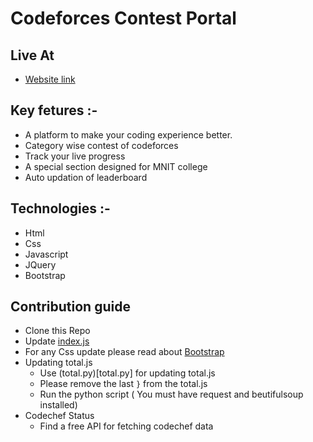 # Codeforces Contest Portal

## Live At 
- [Website link](https://surya1231.github.io/Codeforces-contest/)

## Key fetures :-
- A platform to make your coding experience better.
- Category wise contest of codeforces
- Track your live progress
- A special section designed for MNIT college
- Auto updation of leaderboard
    
## Technologies :-
- Html
- Css
- Javascript
- JQuery
- Bootstrap

## Contribution guide
- Clone this Repo
- Update [index.js](index.js)
- For any Css update please read about [Bootstrap](https://getbootstrap.com/docs/4.5/getting-started/introduction/)
- Updating total.js
  - Use (total.py)[total.py] for updating total.js
  - Please remove the last ``` } ``` from the total.js
  - Run the python script ( You must have request and beutifulsoup installed)
- Codechef Status
  - Find a free API for fetching codechef data